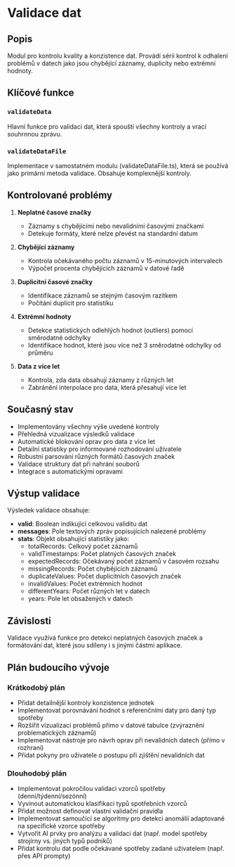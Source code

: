 # Validace dat

## Popis
Modul pro kontrolu kvality a konzistence dat. Provádí sérii kontrol k odhalení problémů v datech jako jsou chybějící záznamy, duplicity nebo extrémní hodnoty.

## Klíčové funkce

### `validateData`
Hlavní funkce pro validaci dat, která spouští všechny kontroly a vrací souhrnnou zprávu.

### `validateDataFile`
Implementace v samostatném modulu (validateDataFile.ts), která se používá jako primární metoda validace. Obsahuje komplexnější kontroly.

## Kontrolované problémy

1. **Neplatné časové značky**
   - Záznamy s chybějícími nebo nevalidními časovými značkami
   - Detekuje formáty, které nelze převést na standardní datum

2. **Chybějící záznamy**
   - Kontrola očekávaného počtu záznamů v 15-minutových intervalech
   - Výpočet procenta chybějících záznamů v datové řadě

3. **Duplicitní časové značky**
   - Identifikace záznamů se stejným časovým razítkem
   - Počítání duplicit pro statistiku

4. **Extrémní hodnoty**
   - Detekce statistických odlehlých hodnot (outliers) pomocí směrodatné odchylky
   - Identifikace hodnot, které jsou více než 3 směrodatné odchylky od průměru

5. **Data z více let**
   - Kontrola, zda data obsahují záznamy z různých let
   - Zabránění interpolace pro data, která přesahují více let

## Současný stav
- Implementovány všechny výše uvedené kontroly
- Přehledná vizualizace výsledků validace
- Automatické blokování oprav pro data z více let
- Detailní statistiky pro informované rozhodování uživatele
- Robustní parsování různých formátů časových značek
- Validace struktury dat při nahrání souborů
- Integrace s automatickými opravami

## Výstup validace

Výsledek validace obsahuje:

- **valid**: Boolean indikující celkovou validitu dat
- **messages**: Pole textových zpráv popisujících nalezené problémy
- **stats**: Objekt obsahující statistiky jako:
  - totalRecords: Celkový počet záznamů
  - validTimestamps: Počet platných časových značek
  - expectedRecords: Očekávaný počet záznamů v časovém rozsahu
  - missingRecords: Počet chybějících záznamů
  - duplicateValues: Počet duplicitních časových značek
  - invalidValues: Počet extrémních hodnot
  - differentYears: Počet různých let v datech
  - years: Pole let obsažených v datech

## Závislosti
Validace využívá funkce pro detekci neplatných časových značek a formátování dat, které jsou sdíleny i s jinými částmi aplikace.

## Plán budoucího vývoje

### Krátkodobý plán
- Přidat detailnější kontroly konzistence jednotek
- Implementovat porovnávání hodnot s referenčními daty pro daný typ spotřeby
- Rozšířit vizualizaci problémů přímo v datové tabulce (zvýraznění problematických záznamů)
- Implementovat nástroje pro návrh oprav při nevalidních datech (přímo v rozhraní)
- Přidat pokyny pro uživatele o postupu při zjištění nevalidních dat

### Dlouhodobý plán
- Implementovat pokročilou validaci vzorců spotřeby (denní/týdenní/sezónní)
- Vyvinout automatickou klasifikaci typů spotřebních vzorců
- Přidat možnost definovat vlastní validační pravidla
- Implementovat samoučící se algoritmy pro detekci anomálií adaptované na specifické vzorce spotřeby
- Vytvořit AI prvky pro analýzu a validaci dat (např. model spotřeby strojírny vs. jiných typů podniků)
- Přidat kontrolu dat podle očekávané spotřeby zadané uživatelem (např. přes API prompty)